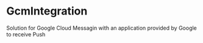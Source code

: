 # GcmIntegration
Solution for Google Cloud Messagin with an application provided by Google to receive Push
